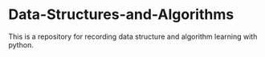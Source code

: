 # Data-Structures-and-Algorithms
This is a repository for recording data structure and algorithm learning with python.
